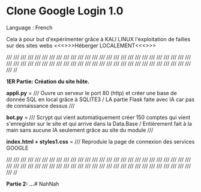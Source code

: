# Clone Google Login 1.0

Language :  French <br>

Cela à pour but d'expérimenter grâce à KALI LINUX l'exploitation de failles sur des sites webs <<<>>>Héberger LOCALEMENT<<<>>>  



/// /// /// /// ///	/// /// /// /// ///	/// /// /// /// ///	/// /// /// /// ///	/// /// /// /// ///	/// /// /// /// ///	/// /// /// /// ///	/// /// /// /// ///	/// /// /// /// ///	/// /// /// /// ///	/// /// /// //  
  
**1ER Partie: Création du site hôte.**  
 

**appli.py** = /// Ouvre un serveur le port 80 (http) et créer une base de donnée SQL en local grâce à SQLITE3 / LA partie Flask faite avec IA car pas de connaissance dessus ///  
  
  
**bot.py** = /// Scrypt qui vient automatiquement créer 150 comptes qui vient s'enregister sur le site et qui arrive dans la Data.Base / Entièrement fait à la main sans aucune IA seulement grâce au site du module ///  
  
  
**index.html + styles1.css** = /// Reproduie la page de connexion des services GOOGLE  
  
  
  
/// /// /// /// ///	/// /// /// /// ///	/// /// /// /// ///	/// /// /// /// ///	/// /// /// /// ///	/// /// /// /// ///	/// /// /// /// ///	/// /// /// /// ///	/// /// /// /// ///	/// /// /// /// ///	/// /// /// //  
  
**Partie 2: ...**#   N a h N a h   
 
 
